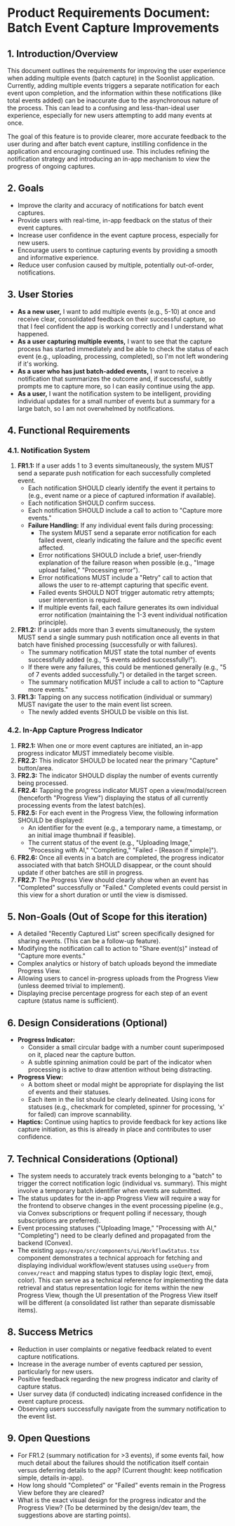 # Product Requirements Document: Batch Event Capture Improvements

## 1. Introduction/Overview

This document outlines the requirements for improving the user experience when adding multiple events (batch capture) in the Soonlist application. Currently, adding multiple events triggers a separate notification for each event upon completion, and the information within these notifications (like total events added) can be inaccurate due to the asynchronous nature of the process. This can lead to a confusing and less-than-ideal user experience, especially for new users attempting to add many events at once.

The goal of this feature is to provide clearer, more accurate feedback to the user during and after batch event capture, instilling confidence in the application and encouraging continued use. This includes refining the notification strategy and introducing an in-app mechanism to view the progress of ongoing captures.

## 2. Goals

- Improve the clarity and accuracy of notifications for batch event captures.
- Provide users with real-time, in-app feedback on the status of their event captures.
- Increase user confidence in the event capture process, especially for new users.
- Encourage users to continue capturing events by providing a smooth and informative experience.
- Reduce user confusion caused by multiple, potentially out-of-order, notifications.

## 3. User Stories

- **As a new user,** I want to add multiple events (e.g., 5-10) at once and receive clear, consolidated feedback on their successful capture, so that I feel confident the app is working correctly and I understand what happened.
- **As a user capturing multiple events,** I want to see that the capture process has started immediately and be able to check the status of each event (e.g., uploading, processing, completed), so I'm not left wondering if it's working.
- **As a user who has just batch-added events,** I want to receive a notification that summarizes the outcome and, if successful, subtly prompts me to capture more, so I can easily continue using the app.
- **As a user,** I want the notification system to be intelligent, providing individual updates for a small number of events but a summary for a large batch, so I am not overwhelmed by notifications.

## 4. Functional Requirements

### 4.1. Notification System

1.  **FR1.1:** If a user adds 1 to 3 events simultaneously, the system MUST send a separate push notification for each successfully completed event.
    - Each notification SHOULD clearly identify the event it pertains to (e.g., event name or a piece of captured information if available).
    - Each notification SHOULD confirm success.
    - Each notification SHOULD include a call to action to "Capture more events."
    - **Failure Handling:** If any individual event fails during processing:
      - The system MUST send a separate error notification for each failed event, clearly indicating the failure and the specific event affected.
      - Error notifications SHOULD include a brief, user-friendly explanation of the failure reason when possible (e.g., "Image upload failed," "Processing error").
      - Error notifications MUST include a "Retry" call to action that allows the user to re-attempt capturing that specific event.
      - Failed events SHOULD NOT trigger automatic retry attempts; user intervention is required.
      - If multiple events fail, each failure generates its own individual error notification (maintaining the 1-3 event individual notification principle).
2.  **FR1.2:** If a user adds more than 3 events simultaneously, the system MUST send a single summary push notification once all events in that batch have finished processing (successfully or with failures).
    - The summary notification MUST state the total number of events successfully added (e.g., "5 events added successfully!").
    - If there were any failures, this could be mentioned generally (e.g., "5 of 7 events added successfully.") or detailed in the target screen.
    - The summary notification MUST include a call to action to "Capture more events."
3.  **FR1.3:** Tapping on any success notification (individual or summary) MUST navigate the user to the main event list screen.
    - The newly added events SHOULD be visible on this list.

### 4.2. In-App Capture Progress Indicator

1.  **FR2.1:** When one or more event captures are initiated, an in-app progress indicator MUST immediately become visible.
2.  **FR2.2:** This indicator SHOULD be located near the primary "Capture" button/area.
3.  **FR2.3:** The indicator SHOULD display the number of events currently being processed.
4.  **FR2.4:** Tapping the progress indicator MUST open a view/modal/screen (henceforth "Progress View") displaying the status of all currently processing events from the latest batch(es).
5.  **FR2.5:** For each event in the Progress View, the following information SHOULD be displayed:
    - An identifier for the event (e.g., a temporary name, a timestamp, or an initial image thumbnail if feasible).
    - The current status of the event (e.g., "Uploading Image," "Processing with AI," "Completing," "Failed - [Reason if simple]").
6.  **FR2.6:** Once all events in a batch are completed, the progress indicator associated with that batch SHOULD disappear, or the count should update if other batches are still in progress.
7.  **FR2.7:** The Progress View should clearly show when an event has "Completed" successfully or "Failed." Completed events could persist in this view for a short duration or until the view is dismissed.

## 5. Non-Goals (Out of Scope for this iteration)

- A detailed "Recently Captured List" screen specifically designed for sharing events. (This can be a follow-up feature).
- Modifying the notification call to action to "Share event(s)" instead of "Capture more events."
- Complex analytics or history of batch uploads beyond the immediate Progress View.
- Allowing users to cancel in-progress uploads from the Progress View (unless deemed trivial to implement).
- Displaying precise percentage progress for each step of an event capture (status name is sufficient).

## 6. Design Considerations (Optional)

- **Progress Indicator:**
  - Consider a small circular badge with a number count superimposed on it, placed near the capture button.
  - A subtle spinning animation could be part of the indicator when processing is active to draw attention without being distracting.
- **Progress View:**
  - A bottom sheet or modal might be appropriate for displaying the list of events and their statuses.
  - Each item in the list should be clearly delineated. Using icons for statuses (e.g., checkmark for completed, spinner for processing, 'x' for failed) can improve scannability.
- **Haptics:** Continue using haptics to provide feedback for key actions like capture initiation, as this is already in place and contributes to user confidence.

## 7. Technical Considerations (Optional)

- The system needs to accurately track events belonging to a "batch" to trigger the correct notification logic (individual vs. summary). This might involve a temporary batch identifier when events are submitted.
- The status updates for the in-app Progress View will require a way for the frontend to observe changes in the event processing pipeline (e.g., via Convex subscriptions or frequent polling if necessary, though subscriptions are preferred).
- Event processing statuses ("Uploading Image," "Processing with AI," "Completing") need to be clearly defined and propagated from the backend (Convex).
- The existing `apps/expo/src/components/ui/WorkflowStatus.tsx` component demonstrates a technical approach for fetching and displaying individual workflow/event statuses using `useQuery` from `convex/react` and mapping status types to display logic (text, emoji, color). This can serve as a technical reference for implementing the data retrieval and status representation logic for items within the new Progress View, though the UI presentation of the Progress View itself will be different (a consolidated list rather than separate dismissable items).

## 8. Success Metrics

- Reduction in user complaints or negative feedback related to event capture notifications.
- Increase in the average number of events captured per session, particularly for new users.
- Positive feedback regarding the new progress indicator and clarity of capture status.
- User survey data (if conducted) indicating increased confidence in the event capture process.
- Observing users successfully navigate from the summary notification to the event list.

## 9. Open Questions

- For FR1.2 (summary notification for >3 events), if some events fail, how much detail about the failures should the notification itself contain versus deferring details to the app? (Current thought: keep notification simple, details in-app).
- How long should "Completed" or "Failed" events remain in the Progress View before they are cleared?
- What is the exact visual design for the progress indicator and the Progress View? (To be determined by the design/dev team, the suggestions above are starting points).
